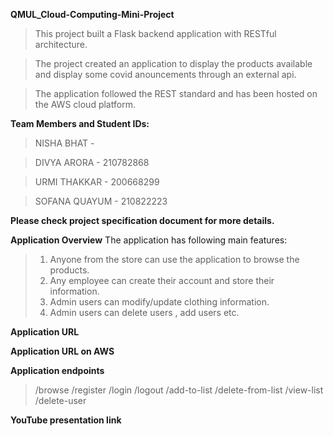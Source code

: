 **QMUL_Cloud-Computing-Mini-Project**

> This project built a Flask backend application with RESTful architecture.

> The project created an application to display the products available and display some covid anouncements through an external api.

> The application followed the REST standard and has been hosted on the AWS cloud platform.





**Team Members and Student IDs:**

>NISHA BHAT - 

>DIVYA ARORA - 210782868

>URMI THAKKAR - 200668299

>SOFANA QUAYUM - 210822223




**Please check project specification document for more details.**

**Application Overview**
The application has following main features:

>1. Anyone from the store can use the application to browse the products.
>2. Any employee can create their account and store their information.
>3. Admin users can modify/update clothing information. 
>4. Admin users can delete users , add users etc.

**Application URL**

**Application URL on AWS**

**Application endpoints**
> /browse
> /register
> /login
> /logout
> /add-to-list
> /delete-from-list
> /view-list
> /delete-user


**YouTube presentation link**
> 
